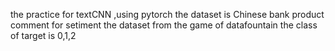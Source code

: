 the practice for textCNN ,using pytorch 
the dataset is Chinese bank product comment for setiment
the dataset from the game of datafountain
the class of target is 0,1,2
